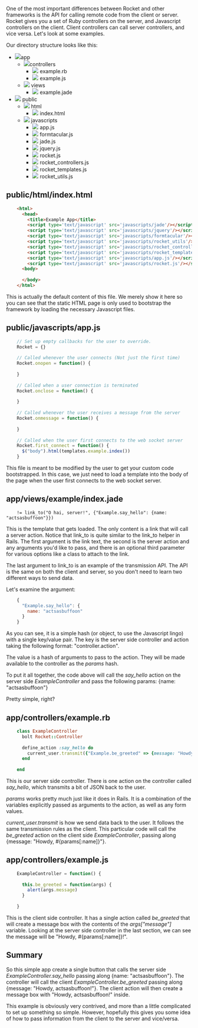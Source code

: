 One of the most important differences between Rocket and other frameworks is the API for calling remote code from the client or server. Rocket gives you a set of Ruby controllers on the server, and Javascript controllers on the client. Client controllers can call server controllers, and vice versa. Let's look at some examples.

Our directory structure looks like this:

<ul class='dir_tree'>
  <li>
    <img src='images/icon_dir.png'/>app
    <ul>
      <li>
        <img src='images/icon_dir.png'/>controllers
        <ul>
          <li>
            <img src='images/icon_ruby.png'/>
            example.rb
          </li>
          <li>
            <img src='images/icon_js.png'/>
            example.js
          </li>
        </ul>
      </li>
    </ul>
    <ul>
      <li>
        <img src='images/icon_dir.png'/>
        views
        <ul>
          <li>
            <img src='images/icon_other.png'/>
            example.jade
          </li>
        </ul>
      </li>
    </ul>
  </li>
  <li>
    <img src='images/icon_dir.png'/>
    public
    <ul>
      <li>
        <img src='images/icon_dir.png'/>
        html
        <ul>
          <li>
            <img src='images/icon_other.png'/>
            index.html
          </li>
        </ul>
      </li>
      <li>
        <img src='images/icon_dir.png'/>
        javascripts
        <ul>
          <li>
            <img src='images/icon_js.png'/>
            app.js
          </li>
          <li>
            <img src='images/icon_js.png'/>
            formtacular.js
          </li>
          <li>
            <img src='images/icon_js.png'/>
            jade.js
          </li>
          <li>
            <img src='images/icon_js.png'/>
            jquery.js
          </li>
          <li>
            <img src='images/icon_js.png'/>
            rocket.js
          </li>
          <li>
            <img src='images/icon_js.png'/>
            rocket_controllers.js
          </li>
          <li>
            <img src='images/icon_js.png'/>
            rocket_templates.js
          </li>
          <li>
            <img src='images/icon_js.png'/>
            rocket_utils.js
          </li>
        </ul>
      </li>
    </ul>
  </li>
</ul>

public/html/index.html
----------------------
``` html
    <html>
      <head>
        <title>Example App</title>
        <script type='text/javascript' src='javascripts/jade'/></script>
        <script type='text/javascript' src='javascripts/jquery'/></script>
        <script type='text/javascript' src='javascripts/formtacular'/></script>
        <script type='text/javascript' src='javascripts/rocket_utils'/></script>
        <script type='text/javascript' src='javascripts/rocket_controllers.js'/></script>
        <script type='text/javascript' src='javascripts/rocket_templates.js'/></script>
        <script type='text/javascript' src='javascripts/app.js'/></script>
        <script type='text/javascript' src='javascripts/rocket.js'/></script>
      <body>
        
      </body>
    </html>
```

This is actually the default content of this file. We merely show it here so you can see that the static HTML page is only used to bootstrap the framework by loading the necessary Javascript files.

public/javascripts/app.js
------

``` javascript
    // Set up empty callbacks for the user to override.
    Rocket = {}
    
    // Called whenever the user connects (Not just the first time)
    Rocket.onopen = function() {
      
    }
    
    // Called when a user connection is terminated
    Rocket.onclose = function() {
      
    }
    
    // Called whenever the user receives a message from the server
    Rocket.onmessage = function() {
      
    }
    
    // Called when the user first connects to the web socket server
    Rocket.first_connect = function() {
      $("body").html(templates.example.index())
    }
```

This file is meant to be modified by the user to get your custom code bootstrapped. In this case, we just need to load a template into the body of the page when the user first connects to the web socket server.

app/views/example/index.jade
----------------------------

``` jade
    != link_to("O hai, server!", {"Example.say_hello": {name: "actsasbuffoon"}})
```

This is the template that gets loaded. The only content is a link that will call a server action. Notice that link\_to is quite similar to the link_to helper in Rails. The first argument is the link text, the second is the server action and any arguments you'd like to pass, and there is an optional third parameter for various options like a class to attach to the link.

The last argument to link_to is an example of the transmission API. The API is the same on both the client and server, so you don't need to learn two different ways to send data.

Let's examine the argument:

``` javascript
    {
      "Example.say_hello": {
        name: "actsasbuffoon"
      }
    }
```

As you can see, it is a simple hash (or object, to use the Javascript lingo) with a single key/value pair. The key is the server side controller and action taking the following format: "controller.action".

The value is a hash of arguments to pass to the action. They will be made available to the controller as the _params_ hash.

To put it all together, the code above will call the _say\_hello_ action on the server side _ExampleController_ and pass the following params: {name: "actsasbuffoon"}

Pretty simple, right?

app/controllers/example.rb
--------------------------

``` ruby
    class ExampleController
      bolt Rocket::Controller
      
      define_action :say_hello do
        current_user.transmit({"Example.be_greeted" => {message: "Howdy, #{params["name"]}!"}})
      end
      
    end
```

This is our server side controller. There is one action on the controller called _say\_hello_, which transmits a bit of JSON back to the user.

_params_ works pretty much just like it does in Rails. It is a combination of the variables explicitly passed as arguments to the action, as well as any form values.

_current_user.transmit_ is how we send data back to the user. It follows the same transmission rules as the client. This particular code will call the _be\_greeted_ action on the client side _ExampleController_, passing along {message: "Howdy, #{params[:name]}"}.

app/controllers/example.js
--------------------------

``` javascript
    ExampleController = function() {
      
      this.be_greeted = function(args) {
        alert(args.message)
      }
      
    }
```

This is the client side controller. It has a single action called _be\_greeted_ that will create a message box with the contents of the _args["message"]_ variable. Looking at the server side controller in the last section, we can see the message will be "Howdy, #{params[:name]}!".

Summary
-------

So this simple app create a single button that calls the server side _ExampleController.say\_hello_ passing along {name: "actsasbuffoon"}. The controller will call the client _ExampleController.be\_greeted_ passing along {message: "Howdy, actsasbuffoon!"}. The client action will then create a message box with "Howdy, actsasbuffoon!" inside.

This example is obviously very contrived, and more than a little complicated to set up something so simple. However, hopefully this gives you some idea of how to pass information from the client to the server and vice/versa.